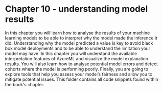 # Chapter 10 - understanding model results

In this chapter you will learn how to analyse the results of your machine learning models to be able to interpret why the model made the inference it did. Understanding why the model predicted a value is key to avoid black box model deployments and to be able to understand the limitation your model may have. In this chapter you will understand the available interpretation features of AzureML and visualize the model explanation results. You will also learn how to analyse potential model errors and detect cohorts where the model is performing poorly. Finally, you are going to explore tools that help you assess your model’s fairness and allow you to mitigate potential issues. 
This folder contains all code snippets found within the book's chapter.
